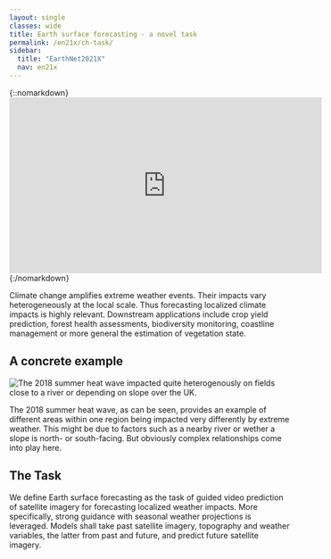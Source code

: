 ```yaml
---
layout: single
classes: wide
title: Earth surface forecasting - a novel task
permalink: /en21x/ch-task/
sidebar:
  title: "EarthNet2021X"
  nav: en21x
---
```



{::nomarkdown}<iframe width="560" height="315" src="https://www.youtube.com/embed/sumLCeZ92Hk" frameborder="0" allow="accelerometer; autoplay; clipboard-write; encrypted-media; gyroscope; picture-in-picture" allowfullscreen></iframe>{:/nomarkdown}

Climate change amplifies extreme weather events. Their impacts vary heterogeneously at the local scale. Thus forecasting localized climate impacts is highly relevant. Downstream applications include crop yield prediction, forest health assessments, biodiversity monitoring, coastline management or more general the estimation of vegetation state.

## A concrete example

![The 2018 summer heat wave impacted quite heterogenously on fields close to a river or depending on slope over the UK.](/assets/images/task-example-uk2019.png "South Dawns National Park near Seaford, UK. Satellite imagery from Sentinelhub.")

The 2018 summer heat wave, as can be seen, provides an example of different areas within one region being impacted very differently by extreme weather. This might be due to factors such as a nearby river or wether a slope is north- or south-facing. But obviously complex relationships come into play here.

## The Task

We define Earth surface forecasting as the task of guided video prediction of satellite imagery for forecasting localized weather impacts. More specifically, strong guidance with seasonal weather projections is leveraged. Models shall take past satellite imagery, topography and weather variables, the latter from past and future, and predict future satellite imagery.
